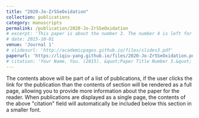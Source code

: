 ```yaml
---
title: "2020-Jo-ZrSSeOxidation"
collection: publications
category: manuscripts
permalink: /publication/2020-Jo-ZrSSeOxidation
# excerpt: 'This paper is about the number 3. The number 4 is left for future work.'
# date: 2015-10-01
venue: 'Journal 1'
# slidesurl: 'http://academicpages.github.io/files/slides3.pdf'
paperurl: 'https://liqiu-yang.github.io/files/2020-Jo-ZrSSeOxidation.pdf'
# citation: 'Your Name, You. (2015). &quot;Paper Title Number 3.&quot; <i>Journal 1</i>. 1(3).'
---
```


The contents above will be part of a list of publications, if the user clicks the link for the publication than the contents of section will be rendered as a full page, allowing you to provide more information about the paper for the reader. When publications are displayed as a single page, the contents of the above "citation" field will automatically be included below this section in a smaller font.
